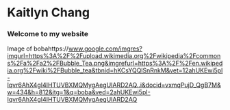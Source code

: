 # Kaitlyn Chang

### Welcome to my website

Image of bobahttps://www.google.com/imgres?imgurl=https%3A%2F%2Fupload.wikimedia.org%2Fwikipedia%2Fcommons%2Fa%2Fa2%2FBubble_Tea.png&imgrefurl=https%3A%2F%2Fen.wikipedia.org%2Fwiki%2FBubble_tea&tbnid=hKCsYQQlSnRnkM&vet=12ahUKEwi5pI-Iqvr6AhX4gI4IHTUVBXMQMygAegUIARD2AQ..i&docid=vxmqPujD_QgB7M&w=434&h=812&itg=1&q=boba&ved=2ahUKEwi5pI-Iqvr6AhX4gI4IHTUVBXMQMygAegUIARD2AQ
